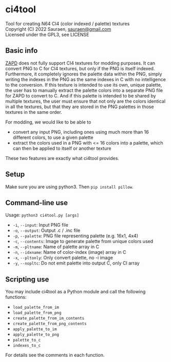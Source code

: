 # ci4tool

Tool for creating N64 CI4 (color indexed / palette) textures \
Copyright (C) 2022 Sauraen, sauraen@gmail.com \
Licensed under the GPL3, see LICENSE

## Basic info

[ZAPD](https://github.com/zeldaret/zapd) does not fully support CI4 textures for
modding purposes. It can convert PNG to C for CI4 textures, but only if the PNG
is itself indexed. Furthermore, it completely ignores the palette data within
the PNG, simply writing the indexes in the PNG as the same indexes in C with no
intelligence to the conversion. If this texture is intended to use its own,
unique palette, the user has to manually extract the palette colors into a
separate PNG file for ZAPD to convert to C. And if this palette is intended to
be shared by multiple textures, the user must ensure that not only are the
colors identical in all the textures, but that they are stored in the PNG
palettes in those textures in the same order.

For modding, we would like to be able to
- convert any input PNG, including ones using much more than 16 different
colors, to use a given palette
- extract the colors used in a PNG with <= 16 colors into a palette, which can
then be applied to itself or another texture

These two features are exactly what ci4tool provides.

## Setup

Make sure you are using python3. Then `pip install pillow`.

## Command-line use

Usage: `python3 ci4tool.py [args]`
- `-i`, `--input`:    Input PNG file
- `-o`, `--output`:   Output .c / .inc file
- `-p`, `--palette`:  PNG file representing palette (e.g. 16x1, 4x4)
- `-c`, `--contents`: Image to generate palette from unique colors used
- `-m`, `--pltname`:  Name of palette array in C
- `-n`, `--idxname`:  Name of color-index (image) array in C
- `-x`, `--pltonly`:  Only convert palette, no -i image
- `-y`, `--nopltc`:   Do not emit palette into output C, only CI array

## Scripting use

You may include ci4tool as a Python module and call the following functions:
- `load_palette_from_im`
- `load_palette_from_png`
- `create_palette_from_im_contents`
- `create_palette_from_png_contents`
- `apply_palette_to_im`
- `apply_palette_to_png`
- `palette_to_c`
- `indexes_to_c`

For details see the comments in each function.
